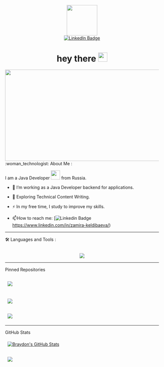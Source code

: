<div id="header" align="center">
  <img src="https://media.giphy.com/media/M9gbBd9nbDrOTu1Mqx/giphy.gif" width="100"/>
</div>
<div id="badges" align="center">
  <a href=https://www.linkedin.com/in/zamira-keldibaeva/>
    <img src="https://img.shields.io/badge/LinkedIn-blue?style=for-the-badge&logo=linkedin&logoColor=white" alt="LinkedIn Badge"/>
  </a>
 </div>
 <div id="badges" align="center">
    <a><img src="https://komarev.com/ghpvc/?username=zamiramanasova&style=flat-square&color=blue" alt=""/>
  </a>
 </div>
 <div id="badges" align="center">
 <h1>
  hey there
  <img src="https://media.giphy.com/media/hvRJCLFzcasrR4ia7z/giphy.gif" width="30px"/>
</h1>
  </div>
 <div align="center">
  <img src=https://media2.giphy.com/media/L8K62iTDkzGX6/giphy.gif width="600" height="300"/>
</div> 
:woman_technologist: About Me :
 
 I am a Java Developer <img src="https://media.giphy.com/media/WUlplcMpOCEmTGBtBW/giphy.gif" width="30"> from Russia.
 
 - :telescope: I’m working as a Java Developer backend for applications.

- :seedling: Exploring Technical Content Writing.

- :zap: In my free time, I study to improve my skills.

- :mailbox:How to reach me: [![Linkedin Badge](https://img.shields.io/badge/-Linkedin-blue?style=flat&logo=Linkedin&logoColor=white)https://www.linkedin.com/in/zamira-keldibaeva/)

---
 :hammer_and_wrench: Languages and Tools :
 <br>
 <br>
 <p align="center">
  <a href="https://skillicons.dev">
    <img src="https://skillicons.dev/icons?i=java,spring,idea,maven,postgres,hibernate,docker,aws,html,bootstrap,css,discord,git,github,gradle" />
  </a>
</p>

  
  ---
  
 Pinned Repositories

<a href="https://github.com/zamiramanasova/peaksoftlms-m1">
  <img align="center" style="margin:1rem 0.5rem" src="https://github-readme-stats.vercel.app/api/pin/?username=zamiramanasova&repo=peaksoftlms-m1&title_color=ffffff&text_color=c9cacc&icon_color=4AB197&bg_color=1A2B34" />
</a>
 <br>
 <br>
<a href="https://github.com/zamiramanasova/SpringSecurityFiveCass">
  <img align="center" style="margin:0.5rem" src="https://github-readme-stats.vercel.app/api/pin/?username=zamiramanasova&repo=SpringSecurityFiveCass&title_color=ffffff&text_color=c9cacc&icon_color=4AB197&bg_color=1A2B34" />
</a>
 <br>
 <br>
<a href="https://github.com/zamiramanasova/JDBCAndHibernateCrud">
  <img align="center" style="margin:0.5rem" src="https://github-readme-stats.vercel.app/api/pin/?username=zamiramanasova&repo=JDBCAndHibernateCrud&title_color=ffffff&text_color=c9cacc&icon_color=4AB197&bg_color=1A2B34" />
</a>

  
  ---
  
  GitHub Stats

 <a href="https://github.com/zamiramanasova">
  <img align="center" style="margin:0.5rem" src="https://github-readme-stats.vercel.app/api?username=zamiramanasova&show_icons=true&line_height=27&count_private=true&title_color=ffffff&text_color=c9cacc&icon_color=4AB097&bg_color=1A2B34" alt="Braydon's GitHub Stats" />
</a>
  <br>
  <br>
<a href="https://github.com/zamiramanasova">
  <img align="center" style="margin:0.5rem" src="https://github-readme-stats.vercel.app/api/top-langs/?username=zamiramanasova&hide=html,css&title_color=ffffff&text_color=c9cacc&icon_color=4AB197&bg_color=1A2B34" />
</a>


  
  
<!--
**zamiramanasova/zamiramanasova** is a ✨ _special_ ✨ repository because its `README.md` (this file) appears on your GitHub profile.

Here are some ideas to get you started:

- 🔭 I’m currently working on ...
- 🌱 I’m currently learning ...
- 👯 I’m looking to collaborate on ...
- 🤔 I’m looking for help with ...
- 💬 Ask me about ...
- 📫 How to reach me: ...
- 😄 Pronouns: ...
- ⚡ Fun fact: ...
-->


